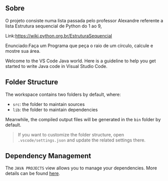 
## Sobre

O projeto consiste numa lista passada pelo professor Alexandre referente a lista Estrutura sequencial de Python do 1 ao 9,

Link:https://wiki.python.org.br/EstruturaSequencial

Enunciado:Faça um Programa que peça o raio de um círculo, calcule e mostre sua área.

Welcome to the VS Code Java world. Here is a guideline to help you get started to write Java code in Visual Studio Code.

## Folder Structure

The workspace contains two folders by default, where:

- `src`: the folder to maintain sources
- `lib`: the folder to maintain dependencies

Meanwhile, the compiled output files will be generated in the `bin` folder by default.

> If you want to customize the folder structure, open `.vscode/settings.json` and update the related settings there.

## Dependency Management

The `JAVA PROJECTS` view allows you to manage your dependencies. More details can be found [here](https://github.com/microsoft/vscode-java-dependency#manage-dependencies).
